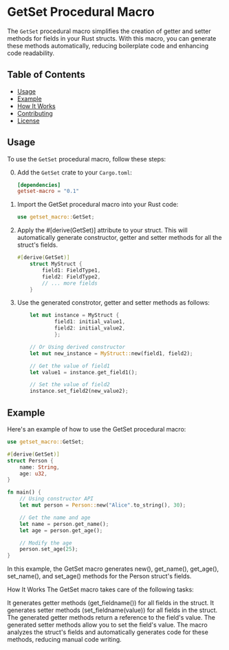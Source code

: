 # GetSet Procedural Macro

The `GetSet` procedural macro simplifies the creation of getter and setter methods for fields in your Rust structs. With this macro, you can generate these methods automatically, reducing boilerplate code and enhancing code readability.

## Table of Contents
- [Usage](#usage)
- [Example](#example)
- [How It Works](#how-it-works)
- [Contributing](#contributing)
- [License](#license)

## Usage

To use the `GetSet` procedural macro, follow these steps:

0. Add the `GetSet` crate to your `Cargo.toml`:

   ```toml
   [dependencies]
   getset-macro = "0.1"
   ```

1. Import the GetSet procedural macro into your Rust code:
    ```rust
    use getset_macro::GetSet;
    ```

2. Apply the #[derive(GetSet)] attribute to your struct. This will automatically    generate constructor, getter and setter methods for all the struct's fields.
    ```rust
    #[derive(GetSet)]
        struct MyStruct {
            field1: FieldType1,
            field2: FieldType2,
            // ... more fields
        }
    ```

3. Use the generated constrotor, getter and setter methods as follows:

    ```rust
        let mut instance = MyStruct {
                field1: initial_value1,
                field2: initial_value2,
                };

        // Or Using derived constructor
        let mut new_instance = MyStruct::new(field1, field2);

        // Get the value of field1
        let value1 = instance.get_field1();

        // Set the value of field2
        instance.set_field2(new_value2);

    
    ```

## Example
Here's an example of how to use the GetSet procedural macro:
```rust
use getset_macro::GetSet;

#[derive(GetSet)]
struct Person {
    name: String,
    age: u32,
}

fn main() {
    // Using constructor API
    let mut person = Person::new("Alice".to_string(), 30);

    // Get the name and age
    let name = person.get_name();
    let age = person.get_age();

    // Modify the age
    person.set_age(25);
}

```
In this example, the GetSet macro generates new(), get_name(), get_age(), set_name(), and set_age() methods for the Person struct's fields.

How It Works
The GetSet macro takes care of the following tasks:

It generates getter methods (get_fieldname()) for all fields in the struct.
It generates setter methods (set_fieldname(value)) for all fields in the struct.
The generated getter methods return a reference to the field's value.
The generated setter methods allow you to set the field's value.
The macro analyzes the struct's fields and automatically generates code for these methods, reducing manual code writing.